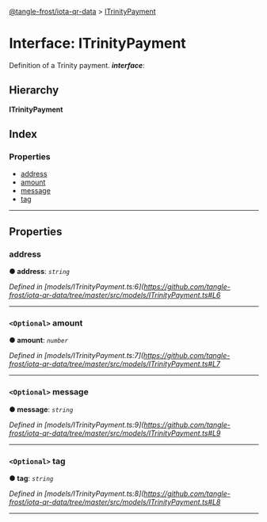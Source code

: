 [@tangle-frost/iota-qr-data](../README.md) > [ITrinityPayment](../interfaces/itrinitypayment.md)

# Interface: ITrinityPayment

Definition of a Trinity payment.
*__interface__*: 

## Hierarchy

**ITrinityPayment**

## Index

### Properties

* [address](itrinitypayment.md#address)
* [amount](itrinitypayment.md#amount)
* [message](itrinitypayment.md#message)
* [tag](itrinitypayment.md#tag)

---

## Properties

<a id="address"></a>

###  address

**● address**: *`string`*

*Defined in [models/ITrinityPayment.ts:6](https://github.com/tangle-frost/iota-qr-data/tree/master/src/models/ITrinityPayment.ts#L6*

___
<a id="amount"></a>

### `<Optional>` amount

**● amount**: *`number`*

*Defined in [models/ITrinityPayment.ts:7](https://github.com/tangle-frost/iota-qr-data/tree/master/src/models/ITrinityPayment.ts#L7*

___
<a id="message"></a>

### `<Optional>` message

**● message**: *`string`*

*Defined in [models/ITrinityPayment.ts:9](https://github.com/tangle-frost/iota-qr-data/tree/master/src/models/ITrinityPayment.ts#L9*

___
<a id="tag"></a>

### `<Optional>` tag

**● tag**: *`string`*

*Defined in [models/ITrinityPayment.ts:8](https://github.com/tangle-frost/iota-qr-data/tree/master/src/models/ITrinityPayment.ts#L8*

___

